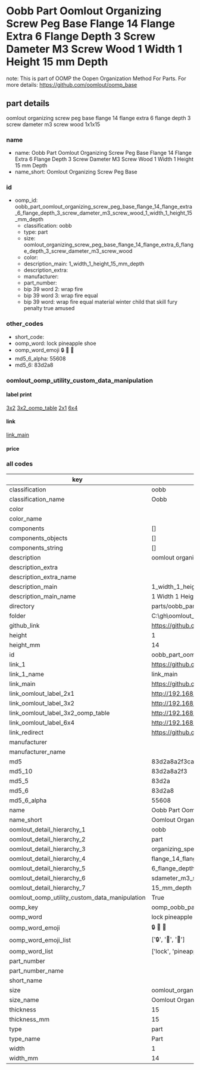 # Oobb Part Oomlout Organizing Screw Peg Base Flange 14 Flange Extra 6 Flange Depth 3 Screw Dameter M3 Screw Wood 1 Width 1 Height 15 mm Depth  

note: This is part of OOMP the Oopen Organization Method For Parts. For more details: https://github.com/oomlout/oomp_base

##  part details
  



oomlout organizing screw peg base flange 14 flange extra 6 flange depth 3 screw dameter m3 screw wood 1x1x15



### name
* name: Oobb Part Oomlout Organizing Screw Peg Base Flange 14 Flange Extra 6 Flange Depth 3 Screw Dameter M3 Screw Wood 1 Width 1 Height 15 mm Depth
* name_short: Oomlout Organizing Screw Peg Base
### id
* oomp_id: oobb_part_oomlout_organizing_screw_peg_base_flange_14_flange_extra_6_flange_depth_3_screw_dameter_m3_screw_wood_1_width_1_height_15_mm_depth
  * classification: oobb
  * type: part
  * size: oomlout_organizing_screw_peg_base_flange_14_flange_extra_6_flange_depth_3_screw_dameter_m3_screw_wood
  * color: 
  * description_main: 1_width_1_height_15_mm_depth
  * description_extra: 
  * manufacturer: 
  * part_number: 
  * bip 39 word 2: wrap fire
  * bip 39 word 3: wrap fire equal
  * bip 39 word: wrap fire equal material winter child that skill fury penalty true amused

### other_codes
* short_code: 
* oomp_word: lock pineapple shoe
* oomp_word_emoji :lock: :pineapple: :shoe:
* md5_6_alpha: 55608
* md5_6: 83d2a8






### oomlout_oomp_utility_custom_data_manipulation
#### label print
[3x2](http://192.168.1.245:1112/?label=oomp%2055608)
[3x2_oomp_table](http://192.168.1.108:1112/?label=oomp%2055608)
[2x1](http://192.168.1.242:1112/?label=oomp%2055608)
[6x4](http://192.168.1.55:1112/?label=oomp%2055608)    

#### link

[link_main](https://github.com/oomlout/oomlout_oobb_version_4_generated_parts/tree/main/navigation_oomp/oobb/part/oomlout_organizing_screw_peg_base_flange_14_flange_extra_6_flange_depth_3_screw_dameter_m3_screw_wood/1_width_1_height_15_mm_depth/part)                              

#### price







### all codes 
| key | value |  
| --- | --- |  
| classification | oobb |  
| classification_name | Oobb |  
| color |  |  
| color_name |  |  
| components | [] |  
| components_objects | [] |  
| components_string | [] |  
| description | oomlout organizing screw peg base flange 14 flange extra 6 flange depth 3 screw dameter m3 screw wood 1x1x15 |  
| description_extra |  |  
| description_extra_name |  |  
| description_main | 1_width_1_height_15_mm_depth |  
| description_main_name | 1 Width 1 Height 15 mm Depth |  
| directory | parts/oobb_part_oomlout_organizing_screw_peg_base_flange_14_flange_extra_6_flange_depth_3_screw_dameter_m3_screw_wood_1_width_1_height_15_mm_depth |  
| folder | C:\gh\oomlout_oobb_version_4_generated_parts\parts\oobb_part_oomlout_organizing_screw_peg_base_flange_14_flange_extra_6_flange_depth_3_screw_dameter_m3_screw_wood_1_width_1_height_15_mm_depth |  
| github_link | https://github.com/oomlout/oomlout_oomp_part_src/tree/main/parts/oobb_part_oomlout_organizing_screw_peg_base_flange_14_flange_extra_6_flange_depth_3_screw_dameter_m3_screw_wood_1_width_1_height_15_mm_depth |  
| height | 1 |  
| height_mm | 14 |  
| id | oobb_part_oomlout_organizing_screw_peg_base_flange_14_flange_extra_6_flange_depth_3_screw_dameter_m3_screw_wood_1_width_1_height_15_mm_depth |  
| link_1 | https://github.com/oomlout/oomlout_oobb_version_4_generated_parts/tree/main/navigation_oomp/oobb/part/oomlout_organizing_screw_peg_base_flange_14_flange_extra_6_flange_depth_3_screw_dameter_m3_screw_wood/1_width_1_height_15_mm_depth/part |  
| link_1_name | link_main |  
| link_main | https://github.com/oomlout/oomlout_oobb_version_4_generated_parts/tree/main/navigation_oomp/oobb/part/oomlout_organizing_screw_peg_base_flange_14_flange_extra_6_flange_depth_3_screw_dameter_m3_screw_wood/1_width_1_height_15_mm_depth/part |  
| link_oomlout_label_2x1 | http://192.168.1.242:1112/?label=oomp%2055608 |  
| link_oomlout_label_3x2 | http://192.168.1.245:1112/?label=oomp%2055608 |  
| link_oomlout_label_3x2_oomp_table | http://192.168.1.108:1112/?label=oomp%2055608 |  
| link_oomlout_label_6x4 | http://192.168.1.55:1112/?label=oomp%2055608 |  
| link_redirect | https://github.com/oomlout/oomlout_oobb_version_4_generated_parts/tree/main/parts/oobb_oomlout_organizing_screw_peg_base_flange_14_flange_extra_6_flange_depth_3_screw_dameter_m3_screw_wood_01_01_15 |  
| manufacturer |  |  
| manufacturer_name |  |  
| md5 | 83d2a8a2f3ca7bfc9ffe088e9815cff0 |  
| md5_10 | 83d2a8a2f3 |  
| md5_5 | 83d2a |  
| md5_6 | 83d2a8 |  
| md5_6_alpha | 55608 |  
| name | Oobb Part Oomlout Organizing Screw Peg Base Flange 14 Flange Extra 6 Flange Depth 3 Screw Dameter M3 Screw Wood 1 Width 1 Height 15 mm Depth |  
| name_short | Oomlout Organizing Screw Peg Base |  
| oomlout_detail_hierarchy_1 | oobb |  
| oomlout_detail_hierarchy_2 | part |  
| oomlout_detail_hierarchy_3 | organizing_speg_base |  
| oomlout_detail_hierarchy_4 | flange_14_flange_extra |  
| oomlout_detail_hierarchy_5 | 6_flange_depth_3 |  
| oomlout_detail_hierarchy_6 | sdameter_m3_swood |  
| oomlout_detail_hierarchy_7 | 15_mm_depth |  
| oomlout_oomp_utility_custom_data_manipulation | True |  
| oomp_key | oomp_oobb_part_oomlout_organizing_screw_peg_base_flange_14_flange_extra_6_flange_depth_3_screw_dameter_m3_screw_wood_1_width_1_height_15_mm_depth |  
| oomp_word | lock pineapple shoe |  
| oomp_word_emoji | :lock: :pineapple: :shoe: |  
| oomp_word_emoji_list | [':lock:', ':pineapple:', ':shoe:'] |  
| oomp_word_list | ['lock', 'pineapple', 'shoe'] |  
| part_number |  |  
| part_number_name |  |  
| short_name |  |  
| size | oomlout_organizing_screw_peg_base_flange_14_flange_extra_6_flange_depth_3_screw_dameter_m3_screw_wood |  
| size_name | Oomlout Organizing Screw Peg Base Flange 14 Flange Extra 6 Flange Depth 3 Screw Dameter M3 Screw Wood |  
| thickness | 15 |  
| thickness_mm | 15 |  
| type | part |  
| type_name | Part |  
| width | 1 |  
| width_mm | 14 |  
